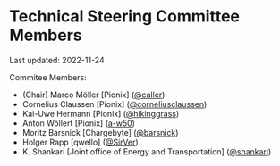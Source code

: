 # Technical Steering Committee Members
Last updated: 2022-11-24

Commitee Members:
- (Chair) Marco Möller [Pionix] ([@caller](https://github.com/caller))
- Cornelius Claussen [Pionix] ([@corneliusclaussen](https://github.com/corneliusclaussen))
- Kai-Uwe Hermann [Pionix] ([@hikinggrass](https://github.com/hikinggrass))
- Anton Wöllert [Pionix] ([a-w50](https://github.com/a-w50))
- Moritz Barsnick [Chargebyte] ([@barsnick](https://github.com/barsnick))
- Holger Rapp [qwello] ([@SirVer](https://github.com/SirVer))
- K. Shankari [Joint office of Energy and Transportation] ([@shankari](https://github.com/shankari))
